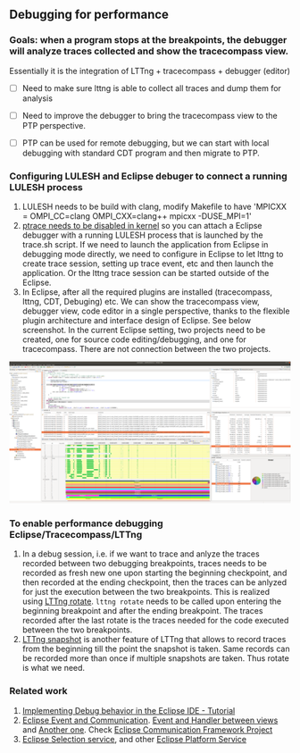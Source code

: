 ## Debugging for performance

### Goals: when a program stops at the breakpoints, the debugger will analyze traces collected and show the tracecompass view. 
Essentially it is the integration of LTTng + tracecompass + debugger (editor)
- [ ] Need to make sure lttng is able to collect all traces and dump them for analysis
- [ ] Need to improve the debugger to bring the tracecompass view to the PTP perspective. 
- [ ] PTP can be used for remote debugging, but we can start with local debugging with standard CDT program and then migrate to PTP. 


### Configuring LULESH and Eclipse debuger to connect a running LULESH process
1. LULESH needs to be build with clang, modify Makefile to have 'MPICXX = OMPI_CC=clang OMPI_CXX=clang++ mpicxx -DUSE_MPI=1'
2. [ptrace needs to be disabled in kernel](https://stackoverflow.com/questions/19215177/how-to-solve-ptrace-operation-not-permitted-when-trying-to-attach-gdb-to-a-pro) so you can attach a Eclipse debugger with a running LULESH process that is launched by the trace.sh script. If we need to launch the application from Eclipse in debugging mode directly, we need to configure in Eclipse to let lttng to create trace session, setting up trace event, etc and then launch the application. Or the lttng trace session can be started outside of the Eclipse.
3. In Eclipse, after all the required plugins are installed (tracecompass, lttng, CDT, Debuging) etc. We can show the tracecompass view, debugger view, code editor in a single perspective, thanks to the flexible plugin architecture and interface design of Eclipse. See below screenshot. In the current Eclipse setting, two projects need to be created, one for source code editing/debugging, and one for tracecompass. There are not connection between the two projects. 

![EclipsePInsight](EclipsePInsightDebugTracecompass2021-02-23-23-35-36.png)




### To enable performance debugging Eclipse/Tracecompass/LTTng
1. In a debug session, i.e. if we want to trace and anlyze the traces recorded between two debugging breakpoints, traces needs to be recorded as fresh new one upon starting the beginning checkpoint, and then recorded at the ending checkpoint, then the traces can be anlyzed for just the execution between the two breakpoints. This is realized using [LTTng rotate](https://lttng.org/docs/#doc-session-rotation). `lttng rotate` needs to be called upon entering the beginning breakpoint and after the ending breakpoint. The traces recorded after the last rotate is the traces needed for the code executed between the two breakpoints. 
2. [LTTng snapshot](https://lttng.org/docs/#doc-taking-a-snapshot) is another feature of LTTng that allows to record traces from the beginning till the point the snapshot is taken. Same records can be recorded more than once if multiple snapshots are taken. Thus rotate is what we need. 

### Related work
1. [Implementing Debug behavior in the Eclipse IDE - Tutorial](https://www.vogella.com/tutorials/EclipseDebugFramework/article.html)
2. [Eclipse Event and Communication](https://www.vogella.com/tutorials/Eclipse4EventSystem/article.html). [Event and Handler between views](https://tranhoangminh.wordpress.com/2013/07/29/1963/) and [Another one](https://tomsondev.bestsolution.at/2011/01/03/enhanced-rcp-how-views-can-communicate/). Check [Eclipse Communication Framework Project](https://wiki.eclipse.org/Eclipse_Communication_Framework_Project)
3. [Eclipse Selection service](https://www.eclipse.org/articles/Article-WorkbenchSelections/article.html), and other [Eclipse Platform Service](https://www.vogella.com/tutorials/Eclipse4Services/article.html)
